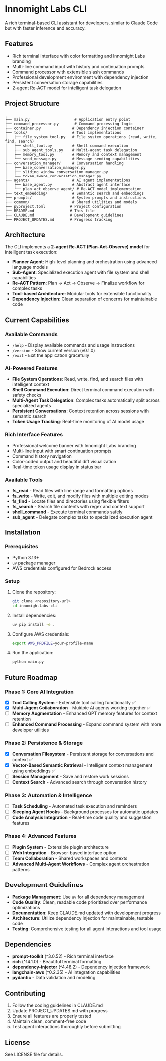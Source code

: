 # Innomight Labs CLI

A rich terminal-based CLI assistant for developers, similar to Claude Code but with faster inference and accuracy.

## Features

- Rich terminal interface with color formatting and Innomight Labs branding
- Multi-line command input with history and continuation prompts
- Command processor with extensible slash commands
- Professional development environment with dependency injection
- Persistent conversation storage capabilities
- 2-agent Re-ACT model for intelligent task delegation

## Project Structure

```
.
├── main.py                    # Application entry point
├── command_processor.py       # Command processing logic
├── container.py              # Dependency injection container
├── tools/                    # Tool implementations
│   ├── file_system_tool.py   # File system operations (read, write, find, search)
│   ├── shell_tool.py         # Shell command execution
│   ├── sub_agent_tools.py    # Multi-agent task delegation
│   ├── memory_tool.py        # Memory and context management
│   └── send_message.py       # Message sending capabilities
├── conversation_manager/     # Conversation handling
│   ├── base_conversation_manager.py
│   ├── sliding_window_conversation_manager.py
│   └── token_aware_conversation_manager.py
├── agents/                   # AI agent implementations
│   ├── base_agent.py         # Abstract agent interface
│   └── plan_act_observe_agent/ # Re-ACT model implementation
├── text_embedding/           # Semantic search and embeddings
├── prompts/                  # System prompts and instructions
├── common/                   # Shared utilities and models
├── pyproject.toml           # Project configuration
├── README.md                # This file
├── CLAUDE.md                # Development guidelines
└── PROJECT_UPDATES.md       # Progress tracking
```

## Architecture

The CLI implements a **2-agent Re-ACT (Plan-Act-Observe) model** for intelligent task execution:

- **Planner Agent**: High-level planning and orchestration using advanced language models
- **Sub-Agent**: Specialized execution agent with file system and shell capabilities
- **Re-ACT Pattern**: Plan → Act → Observe → Finalize workflow for complex tasks
- **Tool-based Architecture**: Modular tools for extensible functionality
- **Dependency Injection**: Clean separation of concerns for maintainable code

## Current Capabilities

### Available Commands

- `/help` - Display available commands and usage instructions
- `/version` - Show current version (v0.1.0)
- `/exit` - Exit the application gracefully

### AI-Powered Features

- **File System Operations**: Read, write, find, and search files with intelligent context
- **Shell Command Execution**: Direct terminal command execution with safety checks
- **Multi-Agent Task Delegation**: Complex tasks automatically split across specialized agents
- **Persistent Conversations**: Context retention across sessions with semantic search
- **Token Usage Tracking**: Real-time monitoring of AI model usage

### Rich Interface Features

- Professional welcome banner with Innomight Labs branding
- Multi-line input with smart continuation prompts
- Command history navigation
- Color-coded output and beautiful diff visualization
- Real-time token usage display in status bar

### Available Tools

- **fs_read** - Read files with line range and formatting options
- **fs_write** - Write, edit, and modify files with multiple editing modes
- **fs_find** - Locate files and directories using flexible filters
- **fs_search** - Search file contents with regex and context support
- **shell_command** - Execute terminal commands safely
- **sub_agent** - Delegate complex tasks to specialized execution agent

## Installation

### Prerequisites

- Python 3.13+
- `uv` package manager
- AWS credentials configured for Bedrock access

### Setup

1. Clone the repository:
   ```bash
   git clone <repository-url>
   cd innomightlabs-cli
   ```

2. Install dependencies:
   ```bash
   uv pip install -e .
   ```

3. Configure AWS credentials:
   ```bash
   export AWS_PROFILE=your-profile-name
   ```

4. Run the application:
   ```bash
   python main.py
   ```

## Future Roadmap

### Phase 1: Core AI Integration
- [x] **Tool Calling System** - Extensible tool calling functionality ✅
- [x] **Multi-Agent Collaboration** - Multiple AI agents working together ✅
- [ ] **Memory Augmentation** - Enhanced GPT memory features for context retention
- [ ] **Enhanced Command Processing** - Expand command system with more developer utilities

### Phase 2: Persistence & Storage
- [x] **Conversation Filesystem** - Persistent storage for conversations and context ✅
- [x] **Vector-Based Semantic Retrieval** - Intelligent context management using embeddings ✅
- [ ] **Session Management** - Save and restore work sessions
- [ ] **Context Search** - Advanced search through conversation history

### Phase 3: Automation & Intelligence
- [ ] **Task Scheduling** - Automated task execution and reminders
- [ ] **Sleeping Agent Hooks** - Background processes for automatic updates
- [ ] **Code Analysis Integration** - Real-time code quality and suggestion features

### Phase 4: Advanced Features
- [ ] **Plugin System** - Extensible plugin architecture
- [ ] **Web Integration** - Browser-based interface option
- [ ] **Team Collaboration** - Shared workspaces and contexts
- [ ] **Advanced Multi-Agent Workflows** - Complex agent orchestration patterns

## Development Guidelines

- **Package Management**: Use `uv` for all dependency management
- **Code Quality**: Clean, readable code prioritized over performance optimizations
- **Documentation**: Keep CLAUDE.md updated with development progress
- **Architecture**: Utilize dependency injection for maintainable, testable code
- **Testing**: Comprehensive testing for all agent interactions and tool usage

## Dependencies

- **prompt-toolkit** (^3.0.52) - Rich terminal interface
- **rich** (^14.1.0) - Beautiful terminal formatting
- **dependency-injector** (^4.48.2) - Dependency injection framework
- **langchain-aws** (^0.2.35) - AI integration capabilities
- **pydantic** - Data validation and modeling

## Contributing

1. Follow the coding guidelines in CLAUDE.md
2. Update PROJECT_UPDATES.md with progress
3. Ensure all features are properly tested
4. Maintain clean, comment-free code
5. Test agent interactions thoroughly before submitting

## License

See LICENSE file for details.
